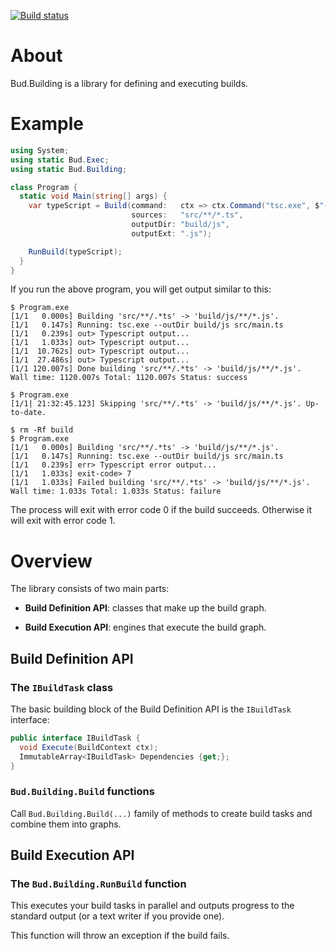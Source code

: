 [![Build status](https://ci.appveyor.com/api/projects/status/6u8p65sqh4hka0bk/branch/master?svg=true)](https://ci.appveyor.com/project/urbas/bud-building/branch/master)


# About

Bud.Building is a library for defining and executing builds.


# Example

```csharp
using System;
using static Bud.Exec;
using static Bud.Building;

class Program {
  static void Main(string[] args) {
    var typeScript = Build(command:   ctx => ctx.Command("tsc.exe", $"--outDir {ctx.OutputDir} {Args(ctx.Sources)}"),
                           sources:   "src/**/*.ts", 
                           outputDir: "build/js",
                           outputExt: ".js");

    RunBuild(typeScript);
  }
}
```

If you run the above program, you will get output similar to this:

```
$ Program.exe
[1/1   0.000s] Building 'src/**/.*ts' -> 'build/js/**/*.js'.
[1/1   0.147s] Running: tsc.exe --outDir build/js src/main.ts
[1/1   0.239s] out> Typescript output...
[1/1   1.033s] out> Typescript output...
[1/1  10.762s] out> Typescript output...
[1/1  27.486s] out> Typescript output...
[1/1 120.007s] Done building 'src/**/.*ts' -> 'build/js/**/*.js'.
Wall time: 1120.007s Total: 1120.007s Status: success

$ Program.exe
[1/1| 21:32:45.123] Skipping 'src/**/.*ts' -> 'build/js/**/*.js'. Up-to-date.

$ rm -Rf build
$ Program.exe
[1/1   0.000s] Building 'src/**/.*ts' -> 'build/js/**/*.js'.
[1/1   0.147s] Running: tsc.exe --outDir build/js src/main.ts
[1/1   0.239s] err> Typescript error output...
[1/1   1.033s] exit-code> 7
[1/1   1.033s] Failed building 'src/**/.*ts' -> 'build/js/**/*.js'.
Wall time: 1.033s Total: 1.033s Status: failure
```

The process will exit with error code 0 if the build succeeds. Otherwise it will exit with error code 1.


# Overview

The library consists of two main parts:

- __Build Definition API__: classes that make up the build graph.

- __Build Execution API__: engines that execute the build graph.


## Build Definition API


### The `IBuildTask` class

The basic building block of the Build Definition API is the `IBuildTask` interface:

```csharp
public interface IBuildTask {
  void Execute(BuildContext ctx);
  ImmutableArray<IBuildTask> Dependencies {get;};
}
```


### `Bud.Building.Build` functions

Call `Bud.Building.Build(...)` family of methods to create build tasks and combine them into graphs.


## Build Execution API


### The `Bud.Building.RunBuild` function

This executes your build tasks in parallel and outputs progress to the standard output (or a text writer if you provide one).

This function will throw an exception if the build fails.